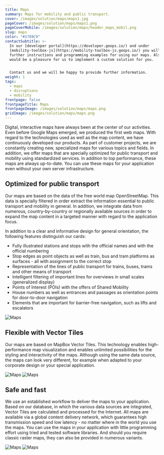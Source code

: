 ```yaml
---
title: Maps
summary: Maps for mobility and public transport.
cover: /images/solution/maps/maps1.jpg
pageCover: /images/solution/maps/maps1.png
pageCoverMobile: /images/solution/maps/header_maps_mobil.png
slug: maps
color: "#1789C9"
contactSubtitle: >-
  In our [developer portal](https://developer.geops.io/) and under
  [mobility-toolbox-js](https://mobility-toolbox-js.geops.io/) you will find
  further instructions and programming examples for using our maps. Also, it
  would be a pleasure for us to implement a custom solution for you.


  Contact us and we will be happy to provide further information.
weight: 1
tags:
  - maps
  - disruptions
  - mobility
frontpage: false
frontpageTitle: Maps
frontpageImage: /images/solution/maps/maps.png
gridImage: /images/solution/maps/maps.png
---
```

Digital, interactive maps have always been at the center of our activities. Even before Google Maps emerged, we produced the first web maps. With regard to the technologies used as well as the map content, we have continuously developed our products. As part of customer projects, we are constantly creating new, specialized maps for various topics and fields. In addition, we offer maps that are specially optimized for public transport and mobility using standardized services. In addition to top performance, these maps are always up-to-date. You can use these maps for your application even without your own server infrastructure.

## Optimized for public transport

Our maps are based on the data of the free world map OpenStreetMap. This data is specially filtered in order extract the information essential to public transport and mobility in general. In addition, we integrate data from numerous, country-by-country or regionally available sources in order to expand the map content in a targeted manner with regard to the application focus.

In addition to a clear and informative design for general orientation, the following features distinguish our cards:

* Fully illustrated stations and stops with the official names and with the official numbering
* Stop edges as point objects as well as train, bus and tram platforms as surfaces - all with assignment to the correct stop
* Representation of the lines of public transport for trains, buses, trams and other means of transport
* Intelligent filtering of important lines for overviews in small scales (generalized display)
* Points of Interest (POIs) with the offers of Shared Mobility
* House numbers as well as entrances and passages as orientation points for door-to-door navigation
* Elements that are important for barrier-free navigation, such as lifts and escalators

![Maps](/images/solution/maps/aarau_buslinien.png)

## Flexible with Vector Tiles

Our maps are based on MapBox Vector Tiles. This technology enables high-performance map visualization and enables unlimited possibilities for the styling and interactivity of the maps. Although using the same data source, the maps can look very different, for example when adapted to your corporate design or your special application.

<img src="/images/solution/maps/map_raster.png" alt="Maps" class="w-full mx-auto hidden lg:block">
<img src="/images/solution/maps/map_raster_mobile.png" alt="Maps" class="w-full mx-auto lg:hidden">

## Safe and fast

We use an established workflow to deliver the maps to your application. Based on our database, in which the various data sources are integrated, Vector Tiles are calculated and processed for the Internet. All maps are available via a global content delivery network, which guarantees high transmission speed and low latency - no matter where in the world you use the maps. You can use the maps in your application with little programming effort using tried and tested software libraries. And should you require classic raster maps, they can also be provided in numerous variants.

<img src="/images/solution/maps/geops_ablauf_grafik_02.png" alt="Maps" class="w-full mx-auto hidden lg:block">
<img src="/images/solution/maps/geops_ablauf_grafik_02_mobile.png" alt="Maps" class="w-full mx-auto lg:hidden">